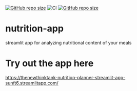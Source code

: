 [![GitHub repo size](https://img.shields.io/github/repo-size/TheNewThinkTank/AACT-Analysis?style=flat&logo=github&logoColor=whitesmoke&label=Repo%20Size)](https://github.com/TheNewThinkTank/AACT-Analysis/archive/refs/heads/main.zip)
![CI](https://github.com/TheNewThinkTank/nutrition-planner/actions/workflows/wf.yml/badge.svg)
[![GitHub repo size](https://img.shields.io/github/repo-size/TheNewThinkTank/nutrition-planner?style=flat&logo=github&logoColor=whitesmoke&label=Repo%20Size)](https://github.com/TheNewThinkTank/nutrition-planner/archive/refs/heads/main.zip)
# nutrition-app

streamlit app for analyzing nutritional content of your meals

# Try out the app here

https://thenewthinktank-nutrition-planner-streamlit-app-sunft6.streamlitapp.com/
